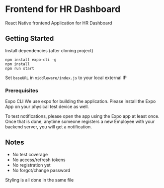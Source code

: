 # Frontend for HR Dashboard

React Native frontend Application for HR Dashboard

## Getting Started

Install dependencies (after cloning project)

```
npm install expo-cli -g
npm install
npm run start
```

Set `baseURL` in `middleware/index.js` to your local external IP

### Prerequisites

Expo CLI
We use expo for building the application. Please install the Expo App on your physical test device as well.

To test notifications, please open the app using the Expo app at least once. Once that is done, anytime someone registers a new Employee with your backend server, you will get a notification.

## Notes

- No test coverage
- No access/refresh tokens
- No registration yet
- No forgot/change password

Styling is all done in the same file
